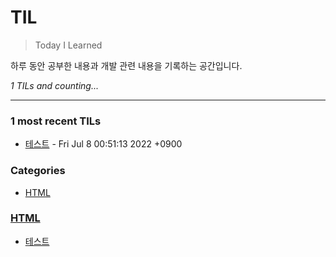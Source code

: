 # TIL
> Today I Learned

하루 동안 공부한 내용과 개발 관련 내용을 기록하는 공간입니다.


_1 TILs and counting..._

---

### 1 most recent TILs

- [테스트](HTML/test.md) - Fri Jul 8 00:51:13 2022 +0900

### Categories

- [HTML](#HTML)

### [HTML](#HTML)
- [테스트](HTML/test.md)

[1]: https://simonwillison.net/2020/Apr/20/self-rewriting-readme/
[2]: https://github.com/jbranchaud/til

